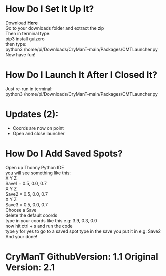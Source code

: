 # How Do I Set It Up It?</br>
Download <a href="https://github.com/RP400/CryManT/archive/refs/heads/main.zip">__Here__</a></br>
Go to your downloads folder and extract the zip</br>
Then in terminal type:</br>
pip3 install guizero</br>
then type:</br>
python3 /home/pi/Downloads/CryManT-main/Packages/CMTLauncher.py</br>
Now have fun!</br>

# How Do I Launch It After I Closed It?</br>
Just re-run in terminal:</br>
python3 /home/pi/Downloads/CryManT-main/Packages/CMTLauncher.py</br>

# Updates __(2)__:</br>
- Coords are now on point</br>
- Open and close launcher</br>

# How Do I Add Saved Spots?
Open up Thonny Python IDE</br>
you will see something like this:</br>
         X    Y    Z</br>
Save1 = 0.5, 0.0, 0.7</br>
         X    Y    Z</br>
Save2 = 0.5, 0.0, 0.7</br>
         X    Y    Z</br>
Save3 = 0.5, 0.0, 0.7</br>
Choose a Save </br>
delete the default coords</br>
type in your coords like this e.g: 3.9, 0.3, 0.0</br>
now hit ctrl + s and run the code</br>
type y for yes to go to a saved spot
type in the save you put it in e.g: Save2
And your done!

# CryManT GithubVersion: 1.1 Original Version: 2.1
